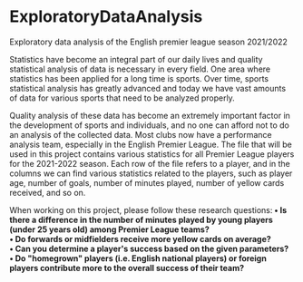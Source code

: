 # ExploratoryDataAnalysis
Exploratory data analysis of the English premier league season 2021/2022

<p>Statistics have become an integral part of our daily lives and quality statistical analysis of data is necessary in every field. One area where statistics has been applied for a long time is sports. Over time, sports statistical analysis has greatly advanced and today we have vast amounts of data for various sports that need to be analyzed properly.</p> 
 <p>Quality analysis of these data has become an extremely important factor in the development of sports and individuals, and no one can afford not to do an analysis of the collected data. Most clubs now have a performance analysis team, especially in the English Premier League. The file that will be used in this project contains various statistics for all Premier League players for the 2021-2022 season. Each row of the file refers to a player, and in the columns we can find various statistics related to the players, such as player age, number of goals, number of minutes played, number of yellow cards received, and so on.</p>
When working on this project, please follow these research questions:<b>
• Is there a difference in the number of minutes played by young players (under 25 years old) among Premier League teams? <br>
• Do forwards or midfielders receive more yellow cards on average? <br>
• Can you determine a player's success based on the given parameters? <br>
• Do "homegrown" players (i.e. English national players) or foreign players contribute more to the overall success of their team? <br>
